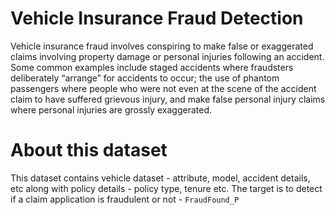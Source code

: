 # Vehicle Insurance Fraud Detection

Vehicle insurance fraud involves conspiring to make false or exaggerated claims involving property damage or personal injuries following an accident. Some common examples include staged accidents where fraudsters deliberately “arrange” for accidents to occur; the use of phantom passengers where people who were not even at the scene of the accident claim to have suffered grievous injury, and make false personal injury claims where personal injuries are grossly exaggerated.

# About this dataset
This dataset contains vehicle dataset - attribute, model, accident details, etc along with policy details - policy type, tenure etc. The target is to detect if a claim application is fraudulent or not - `FraudFound_P`
